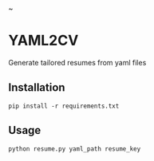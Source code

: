 ~
# YAML2CV

Generate tailored resumes from yaml files

## Installation

`pip install -r requirements.txt`

## Usage

`python resume.py yaml_path resume_key`

